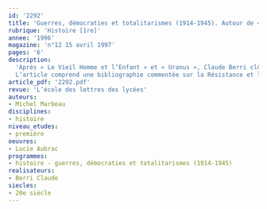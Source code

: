 ```yaml
---
id: '2292'
title: 'Guerres, démocraties et totalitarismes (1914-1945). Autour de « Lucie Aubrac »'
rubrique: 'Histoire [1re]'
annee: '1996'
magazine: 'n°12 15 avril 1997'
pages: '6'
description: 
  'Après « Le Vieil Homme et l’Enfant » et « Uranus », Claude Berri clôt son triptyque sur la Seconde Guerre mondiale avec « Lucie Aubrac ». Le film reprend globalement l’ouvrage de la célèbre résistante, « Ils partiront dans l’ivresse », qui retrace, de mai 1943 à février 1944, neuf mois en effet « mouvementés ». Cette tranche de vie est marquée par deux arrestations de Raymond Aubrac et par les efforts de son épouse, enceinte, pour le faire libérer ; elle prend fin avec leur départ pour Londres, où naît leur fille Catherine, conçue au retour de la première arrestation. Le moment principal du film, et de l’ouvrage, est bien sûr le fameux rendez-vous de Caluire…
  L’article comprend une bibliographie commentée sur la Résistance et le comportement des Français sous l’occupation allemande et le régime de Vichy.'
article_pdf: '2292.pdf'
revue: 'L’école des lettres des lycées'
auteurs:
- Michel Marbeau
disciplines:
- histoire
niveau_etudes:
- première
oeuvres:
- Lucie Aubrac
programmes:
- histoire - guerres, démocraties et totalitarismes (1914-1945)
realisateurs:
- Berri Claude
siecles:
- 20e siècle
---
```

